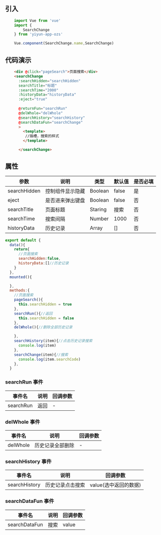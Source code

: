 ## 引入

``` js
    import Vue from 'vue'
    import {
        SearchChange
    } from 'yiyun-app-ozs'

    Vue.component(SearchChange.name,SearchChange)
```
## 代码演示


``` html
    <div @click="pageSearch">页面搜索</div>
    <searchChange 
      :searchHidden="searchHidden" 
      searchTitle="标题" 
      :searchTime="2000" 
      :historyData="historyData"
      :eject="true"
      
      @returnFun="searchRun"
      @delWhole="delWhole"
      @searchHistory="searchHistory"
      @searchDataFun="searchChange"
      >
        <template>
         //插槽，搜索的样式
        </template>

      </searchChange>
```
<!-- ## 组织架构（单选）Framework.vue -->


## 属性

|参数|说明|类型|默认值|是否必填|
| ----- | ----- | ----- | ----- | ----- |
|searchHidden|控制组件显示隐藏|Boolean|false|是|
|eject|是否进来弹出键盘|Boolean|false|否|
|searchTitle|页面标题|Staring|搜索|否|
|searchTime|搜索间隔|Number|1000|否|
|historyData|历史记录|Array|[]|否|



``` js
export default {
  data(){
    return{
      //页面搜索
      searchHidden:false,
      historyData:[]//历史记录
    }
  },
  mounted(){

  },
  methods:{
    //页面搜索
    pageSearch(){
      this.searchHidden = true
    },
    searchRun(){//返回
      this.searchHidden = false
    },
    delWhole(){//删除全部历史记录

    },
    searchHistory(item){//点击历史记录搜索
      console.log(item)
    },
    searchChange(item){//搜索
      console.log(item.searchCode)
    },
  }
```

### searchRun 事件

|事件名|说明|回调参数|
| ----- | ----- | ----- |
|searchRun|返回|-|

### delWhole 事件

|事件名|说明|回调参数|
| ----- | ----- | ----- |
|delWhole|历史记录全部删除|-|


### searchHistory 事件

|事件名|说明|回调参数|
| ----- | ----- | ----- |
|searchHistory|历史记录点击搜索|value(选中返回的数据)|

### searchDataFun 事件

|事件名|说明|回调参数|
| ----- | ----- | ----- |
|searchDataFun|搜索|value|


